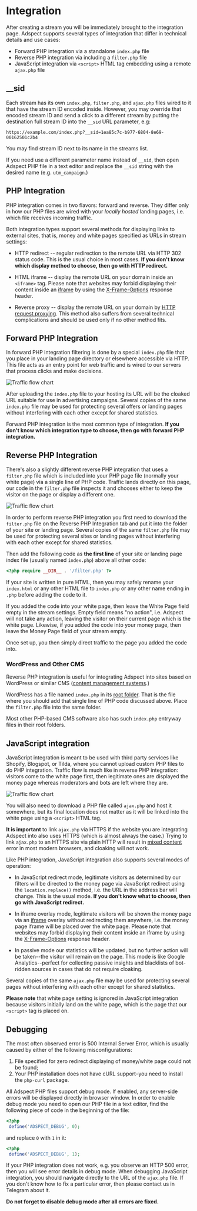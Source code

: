 # Integration

After creating a stream you will be immediately brought to the integration page.
Adspect supports several types of integration that differ in technical details and use cases:

* Forward PHP integration via a standalone `index.php` file
* Reverse PHP integration via including a `filter.php` file
* JavaScript integration via `<script>` HTML tag embedding using a remote `ajax.php` file

## __sid

Each stream has its own `index.php`, `filter.php`, and `ajax.php` files wired to it that have the stream ID encoded inside.
However, you may override that encoded stream ID and send a click to a different stream by putting the destination
full stream ID into the `__sid` URL parameter, e.g:

```
https://example.com/index.php?__sid=1ea85c7c-b977-6804-8e69-00162501c2b4
```

You may find stream ID next to its name in the streams list.

If you need use a different parameter name instead of `__sid`, then open Adspect PHP file in a text editor and replace
the `__sid` string with the desired name (e.g. `utm_campaign`.)

## PHP Integration

PHP integration comes in two flavors: forward and reverse. They differ only in how our PHP files are wired with your
*locally hosted* landing pages, i.e. which file receives incoming traffic.

Both integration types support several methods for displaying links to external sites, that is, money and white pages
specified as URLs in stream settings:

* HTTP redirect -- regular redirection to the remote URL via HTTP 302 status code. This is the usual choice in most cases.
  **If you don't know which display method to choose, then go with HTTP redirect.**

* HTML iframe -- display the remote URL on your domain inside an `<iframe>` tag. Please note that websites may forbid
  displaying their content inside an [iframe](https://en.wikipedia.org/wiki/HTML_element#Frames) by using the
  [X-Frame-Options](https://developer.mozilla.org/en-US/docs/Web/HTTP/Headers/X-Frame-Options) response header.

* Reverse proxy -- display the remote URL on your domain by [HTTP request proxying](https://en.wikipedia.org/wiki/Reverse_proxy).
  This method also suffers from several technical complications and should be used only if no other method fits.

## Forward PHP Integration

In forward PHP integration filtering is done by a special `index.php` file that you place in your landing page directory
or elsewhere accessible via HTTP. This file acts as an entry point for web traffic and is wired to our servers that
process clicks and make decisions.

![Traffic flow chart](_static/int-php-en.png "Forward PHP integration")

After uploading the `index.php` file to your hosting its URL will be the cloaked URL suitable for use in advertising campaigns.
Several copies of the same `index.php` file may be used for protecting several offers or landing pages without interfering
with each other except for shared statistics.

Forward PHP integration is the most common type of integration. **If you don't know which integration type to choose, then
go with forward PHP integration.**

## Reverse PHP Integration

There's also a slightly different reverse PHP integration that uses a `filter.php` file which is included into your
PHP page file (normally your white page) via a single line of PHP code. Traffic lands directly on this page, our code
in the `filter.php` file inspects it and chooses either to keep the visitor on the page or display a different one.

![Traffic flow chart](_static/int-js-en.png "Reverse PHP integration")

In order to perform reverse PHP integration you first need to download the `filter.php` file on the Reverse PHP Integration
tab and put it into the folder of your site or landing page. Several copies of the same `filter.php` file may be used for
protecting several sites or landing pages without interfering with each other except for shared statistics.

Then add the following code as **the first line** of your site or landing page index file (usually named `index.php`)
above all other code:

```php
<?php require __DIR__ . '/filter.php' ?>
```

If your site is written in pure HTML, then you may safely rename your `index.html` or any other HTML file to `index.php` or
any other name ending in `.php` before adding the code to it.

If you added the code into your white page, then leave the White Page field empty in the stream settings. Empty field means
"no action", i.e. Adspect will not take any action, leaving the visitor on their current page which is the white page.
Likewise, if you added the code into your money page, then leave the Money Page field of your stream empty.

Once set up, you then simply direct traffic to the page you added the code into.

### WordPress and Other CMS

Reverse PHP integration is useful for integrating Adspect into sites based on WordPress or similar CMS
([content management systems](https://en.wikipedia.org/wiki/Content_management_system).)

WordPress has a file named `index.php` in its [root folder](https://www.wpbeginner.com/beginners-guide/beginners-guide-to-wordpress-file-and-directory-structure/).
That is the file where you should add that single line of PHP code discussed above. Place the `filter.php` file into the same folder.

Most other PHP-based CMS software also has such `index.php` entryway files in their root folders.

## JavaScript integration

JavaScript integration is meant to be used with third party services like Shopify, Blogspot, or Tilda, where you cannot
upload custom PHP files to do PHP integration. Traffic flow is much like in reverse PHP integration: visitors come to
the white page first, then legitimate ones are displayed the money page whereas moderators and bots are left where they are.

![Traffic flow chart](_static/int-js-en.png "JavaScript integration")

You will also need to download a PHP file called `ajax.php` and host it somewhere, but its final location does not
matter as it will be linked into the white page using a `<script>` HTML tag.

**It is important** to link `ajax.php` via HTTPS if the website you are integrating Adspect into also uses HTTPS (which is
almost always the case.) Trying to link `ajax.php` to an HTTPS site via plain HTTP will result in
[mixed content](https://developer.mozilla.org/en-US/docs/Web/Security/Mixed_content) error in most modern browsers,
and cloaking will not work.

Like PHP integration, JavaScript integration also supports several modes of operation:

* In JavaScript redirect mode, legitimate visitors as determined by our filters will be directed to the money page
  via JavaScript redirect using the `location.replace()` method, i.e. the URL in the address bar will change.
  This is the usual mode. **If you don't know what to choose, then go with JavaScript redirect.**

* In iframe overlay mode, legitimate visitors will be shown the money page via an [iframe](https://en.wikipedia.org/wiki/HTML_element#Frames)
  overlay without redirecting them anywhere, i.e. the money page iframe will be placed over the white page. Please note that websites may forbid
  displaying their content inside an iframe by using the [X-Frame-Options](https://developer.mozilla.org/en-US/docs/Web/HTTP/Headers/X-Frame-Options) response header.

* In passive mode our statistics will be updated, but no further action will be taken--the visitor will remain
  on the page. This mode is like Google Analytics--perfect for collecting passive insights and blacklists of bot-ridden
  sources in cases that do not require cloaking.

Several copies of the same `ajax.php` file may be used for protecting several pages without interfering with each other
except for shared statistics.

**Please note** that white page setting is ignored in JavaScript integration because visitors initially land on the white page,
which is the page that our `<script>` tag is placed on.

## Debugging

The most often observed error is 500 Internal Server Error, which is usually caused by
either of the following misconfigurations:

1. File specified for zero redirect displaying of money/white page could not be found;
2. Your PHP installation does not have cURL support&ndash;you need to install the `php-curl` package.

All Adspect PHP files support debug mode. If enabled, any server-side errors will be displayed directly in browser window.
In order to enable debug mode you need to open our PHP file in a text editor, find the following piece of code in
the beginning of the file:

```php
<?php
 define('ADSPECT_DEBUG', 0);
```

and replace `0` with `1` in it:

```php
<?php
 define('ADSPECT_DEBUG', 1);
```

If your PHP integration does not work, e.g. you observe an HTTP 500 error, then you will see error details in
debug mode. When debugging JavaScript integration, you should navigate directly to the URL of the `ajax.php` file.
If you don't know how to fix a particular error, then please contact us in Telegram about it.

**Do not forget to disable debug mode after all errors are fixed.**
